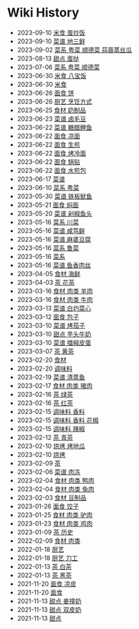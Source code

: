 # Wiki History

- 2023-09-10        [米食 蛋炒饭](/0071_米食_蛋炒饭)
- 2023-09-10        [菜谱 地三鲜](/0070_菜谱_地三鲜)
- 2023-09-02        [菜系 粤菜 顺德菜 蒜蓉蒸丝瓜](/0069_菜系_粤菜_顺德菜_蒜蓉蒸丝瓜)
- 2023-08-13        [甜点 蛋挞](/0068_甜点_蛋挞)
- 2023-07-06        [菜系 粤菜 顺德菜](/0067_菜系_粤菜_顺德菜)
- 2023-06-30        [米食 八宝饭](/0066_米食_八宝饭)
- 2023-06-30        [米食](/0065_米食)
- 2023-06-26        [面食 饼](/0063_面食_饼)
- 2023-06-26        [厨艺 烹饪方式](/0064_厨艺_烹饪方式)
- 2023-06-25        [食材 奶制品](/0062_食材_奶制品)
- 2023-06-23        [菜谱 卤毛豆](/0061_菜谱_卤毛豆)
- 2023-06-22        [菜谱 糖醋鲤鱼](/0060_菜谱_糖醋鲤鱼)
- 2023-06-22        [面食 凉面](/0058_面食_凉面)
- 2023-06-22        [面食 生煎](/0056_面食_生煎)
- 2023-06-22        [面食 烤冷面](/0059_面食_烤冷面)
- 2023-06-22        [面食 锅贴](/0057_面食_锅贴)
- 2023-06-22        [面食 水煎包](/0055_面食_水煎包)
- 2023-06-17        [菜谱](/0054_菜谱)
- 2023-06-10        [菜系 粤菜](/0053_菜系_粤菜)
- 2023-05-30        [菜谱 铁板鱿鱼](/0020_菜谱_铁板鱿鱼)
- 2023-05-21        [面食 焖面](/0021_面食_焖面)
- 2023-05-20        [菜谱 剁椒鱼头](/0022_菜谱_剁椒鱼头)
- 2023-05-16        [菜系 川菜](/0018_菜系_川菜)
- 2023-05-16        [菜谱 咸笃鲜](/0024_菜谱_咸笃鲜)
- 2023-05-16        [菜谱 麻婆豆腐](/0023_菜谱_麻婆豆腐)
- 2023-05-16        [菜系 鲁菜](/0019_菜系_鲁菜)
- 2023-05-16        [菜系](/0017_菜系)
- 2023-05-16        [菜谱 鱼香肉丝](/0025_菜谱_鱼香肉丝)
- 2023-04-05        [食材 海鲜](/0004_食材_海鲜)
- 2023-04-03        [茶 花茶](/0026_茶_花茶)
- 2023-03-16        [食材 肉类 羊肉](/0013_食材_肉类_羊肉)
- 2023-03-16        [食材 肉类 牛肉](/0014_食材_肉类_牛肉)
- 2023-03-13        [菜谱 白灼菜心](/0027_菜谱_白灼菜心)
- 2023-03-12        [面食 包子](/0028_面食_包子)
- 2023-03-10        [菜谱 烤茄子](/0031_菜谱_烤茄子)
- 2023-03-10        [甜点 芋头牛奶](/0030_甜点_芋头牛奶)
- 2023-03-10        [菜谱 擂椒皮蛋](/0029_菜谱_擂椒皮蛋)
- 2023-03-07        [茶 黄茶](/0032_茶_黄茶)
- 2023-02-20        [食材](/0003_食材)
- 2023-02-20        [调味料](/0007_调味料)
- 2023-02-19        [菜谱 清蒸鱼](/0033_菜谱_清蒸鱼)
- 2023-02-17        [食材 肉类 猪肉](/0016_食材_肉类_猪肉)
- 2023-02-16        [茶 绿茶](/0035_茶_绿茶)
- 2023-02-16        [茶 红茶](/0034_茶_红茶)
- 2023-02-15        [调味料 香料](/0036_调味料_香料)
- 2023-02-15        [调味料 香料 花椒](/0008_调味料_香料_花椒)
- 2023-02-15        [调味料 辣椒](/0009_调味料_辣椒)
- 2023-02-12        [茶 青茶](/0037_茶_青茶)
- 2023-02-10        [烘烤 烤地瓜](/0039_烘烤_烤地瓜)
- 2023-02-10        [烘烤](/0038_烘烤)
- 2023-02-09        [茶](/0040_茶)
- 2023-02-06        [菜谱 肉冻](/0041_菜谱_肉冻)
- 2023-02-04        [食材 肉类 鸭肉](/0010_食材_肉类_鸭肉)
- 2023-02-04        [食材 肉类 兔肉](/0015_食材_肉类_兔肉)
- 2023-02-03        [食材 豆制品](/0006_食材_豆制品)
- 2023-01-26        [面食 饺子](/0042_面食_饺子)
- 2023-01-25        [食材 肉类 驴肉](/0012_食材_肉类_驴肉)
- 2023-01-23        [食材 肉类 鸡肉](/0011_食材_肉类_鸡肉)
- 2023-01-09        [茶 历史](/0043_茶_历史)
- 2022-02-09        [食材 肉类](/0005_食材_肉类)
- 2022-01-18        [厨艺](/0045_厨艺)
- 2022-01-18        [厨艺 刀工](/0044_厨艺_刀工)
- 2022-01-13        [茶 白茶](/0046_茶_白茶)
- 2022-01-13        [茶 黑茶](/0047_茶_黑茶)
- 2021-11-20        [面食 凉皮](/0048_面食_凉皮)
- 2021-11-20        [面食](/0049_面食)
- 2021-11-13        [甜点 姜撞奶](/0050_甜点_姜撞奶)
- 2021-11-13        [甜点 双皮奶](/0052_甜点_双皮奶)
- 2021-11-13        [甜点](/0051_甜点)
